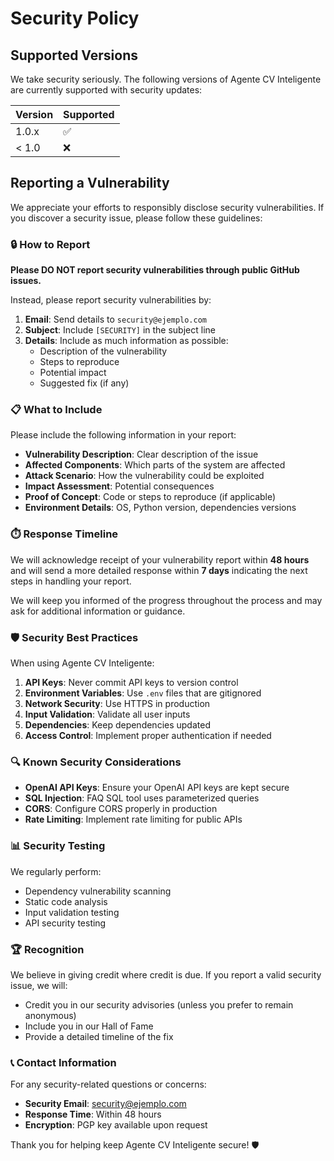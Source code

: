 # Security Policy

## Supported Versions

We take security seriously. The following versions of Agente CV Inteligente are currently supported with security updates:

| Version | Supported          |
| ------- | ------------------ |
| 1.0.x   | :white_check_mark: |
| < 1.0   | :x:                |

## Reporting a Vulnerability

We appreciate your efforts to responsibly disclose security vulnerabilities. If you discover a security issue, please follow these guidelines:

### 🔒 How to Report

**Please DO NOT report security vulnerabilities through public GitHub issues.**

Instead, please report security vulnerabilities by:

1. **Email**: Send details to `security@ejemplo.com`
2. **Subject**: Include `[SECURITY]` in the subject line
3. **Details**: Include as much information as possible:
   - Description of the vulnerability
   - Steps to reproduce
   - Potential impact
   - Suggested fix (if any)

### 📋 What to Include

Please include the following information in your report:

- **Vulnerability Description**: Clear description of the issue
- **Affected Components**: Which parts of the system are affected
- **Attack Scenario**: How the vulnerability could be exploited
- **Impact Assessment**: Potential consequences
- **Proof of Concept**: Code or steps to reproduce (if applicable)
- **Environment Details**: OS, Python version, dependencies versions

### ⏱️ Response Timeline

We will acknowledge receipt of your vulnerability report within **48 hours** and will send a more detailed response within **7 days** indicating the next steps in handling your report.

We will keep you informed of the progress throughout the process and may ask for additional information or guidance.

### 🛡️ Security Best Practices

When using Agente CV Inteligente:

1. **API Keys**: Never commit API keys to version control
2. **Environment Variables**: Use `.env` files that are gitignored
3. **Network Security**: Use HTTPS in production
4. **Input Validation**: Validate all user inputs
5. **Dependencies**: Keep dependencies updated
6. **Access Control**: Implement proper authentication if needed

### 🔍 Known Security Considerations

- **OpenAI API Keys**: Ensure your OpenAI API keys are kept secure
- **SQL Injection**: FAQ SQL tool uses parameterized queries
- **CORS**: Configure CORS properly in production
- **Rate Limiting**: Implement rate limiting for public APIs

### 📊 Security Testing

We regularly perform:

- Dependency vulnerability scanning
- Static code analysis
- Input validation testing
- API security testing

### 🏆 Recognition

We believe in giving credit where credit is due. If you report a valid security issue, we will:

- Credit you in our security advisories (unless you prefer to remain anonymous)
- Include you in our Hall of Fame
- Provide a detailed timeline of the fix

### 📞 Contact Information

For any security-related questions or concerns:

- **Security Email**: security@ejemplo.com
- **Response Time**: Within 48 hours
- **Encryption**: PGP key available upon request

Thank you for helping keep Agente CV Inteligente secure! 🛡️
